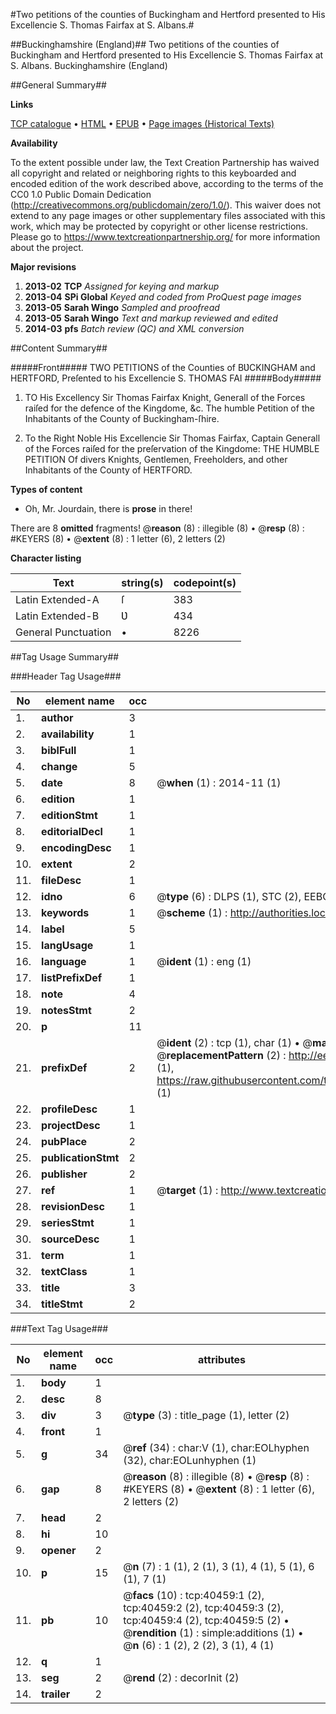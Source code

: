 #Two petitions of the counties of Buckingham and Hertford presented to His Excellencie S. Thomas Fairfax at S. Albans.#

##Buckinghamshire (England)##
Two petitions of the counties of Buckingham and Hertford presented to His Excellencie S. Thomas Fairfax at S. Albans.
Buckinghamshire (England)

##General Summary##

**Links**

[TCP catalogue](http://www.ota.ox.ac.uk/tcp/)  • 
[HTML](http://tei.it.ox.ac.uk/tcp/Texts-HTML/free/A64/A64032.html)  • 
[EPUB](http://tei.it.ox.ac.uk/tcp/Texts-EPUB/free/A64/A64032.epub) • 
[Page images (Historical Texts)](https://historicaltexts.jisc.ac.uk/eebo-07918830e)

**Availability**

To the extent possible under law, the Text Creation Partnership has waived all copyright and related or neighboring rights to this keyboarded and encoded edition of the work described above, according to the terms of the CC0 1.0 Public Domain Dedication (http://creativecommons.org/publicdomain/zero/1.0/). This waiver does not extend to any page images or other supplementary files associated with this work, which may be protected by copyright or other license restrictions. Please go to https://www.textcreationpartnership.org/ for more information about the project.

**Major revisions**

1. __2013-02__ __TCP__ *Assigned for keying and markup*
1. __2013-04__ __SPi Global__ *Keyed and coded from ProQuest page images*
1. __2013-05__ __Sarah Wingo__ *Sampled and proofread*
1. __2013-05__ __Sarah Wingo__ *Text and markup reviewed and edited*
1. __2014-03__ __pfs__ *Batch review (QC) and XML conversion*

##Content Summary##

#####Front#####
TWO PETITIONS of the Counties of BƲCKINGHAM and HERTFORD, Preſented to his Excellencie S. THOMAS FAI
#####Body#####

1. TO His Excellency Sir Thomas Fairfax Knight, Generall of the Forces raiſed for the defence of the Kingdome, &c. The humble Petition of the Inhabitants of the County of Buckingham-ſhire.

1. To the Right Noble His Excellencie Sir Thomas Fairfax, Captain Generall of the Forces raiſed for the preſervation of the Kingdome: THE HUMBLE PETITION Of divers Knights, Gentlemen, Freeholders, and other Inhabitants of the County of HERTFORD.

**Types of content**

  * Oh, Mr. Jourdain, there is **prose** in there!

There are 8 **omitted** fragments! 
 @__reason__ (8) : illegible (8)  •  @__resp__ (8) : #KEYERS (8)  •  @__extent__ (8) : 1 letter (6), 2 letters (2)

**Character listing**


|Text|string(s)|codepoint(s)|
|---|---|---|
|Latin Extended-A|ſ|383|
|Latin Extended-B|Ʋ|434|
|General Punctuation|•|8226|

##Tag Usage Summary##

###Header Tag Usage###

|No|element name|occ|attributes|
|---|---|---|---|
|1.|__author__|3||
|2.|__availability__|1||
|3.|__biblFull__|1||
|4.|__change__|5||
|5.|__date__|8| @__when__ (1) : 2014-11 (1)|
|6.|__edition__|1||
|7.|__editionStmt__|1||
|8.|__editorialDecl__|1||
|9.|__encodingDesc__|1||
|10.|__extent__|2||
|11.|__fileDesc__|1||
|12.|__idno__|6| @__type__ (6) : DLPS (1), STC (2), EEBO-CITATION (1), OCLC (1), VID (1)|
|13.|__keywords__|1| @__scheme__ (1) : http://authorities.loc.gov/ (1)|
|14.|__label__|5||
|15.|__langUsage__|1||
|16.|__language__|1| @__ident__ (1) : eng (1)|
|17.|__listPrefixDef__|1||
|18.|__note__|4||
|19.|__notesStmt__|2||
|20.|__p__|11||
|21.|__prefixDef__|2| @__ident__ (2) : tcp (1), char (1)  •  @__matchPattern__ (2) : ([0-9\-]+):([0-9IVX]+) (1), (.+) (1)  •  @__replacementPattern__ (2) : http://eebo.chadwyck.com/downloadtiff?vid=$1&page=$2 (1), https://raw.githubusercontent.com/textcreationpartnership/Texts/master/tcpchars.xml#$1 (1)|
|22.|__profileDesc__|1||
|23.|__projectDesc__|1||
|24.|__pubPlace__|2||
|25.|__publicationStmt__|2||
|26.|__publisher__|2||
|27.|__ref__|1| @__target__ (1) : http://www.textcreationpartnership.org/docs/. (1)|
|28.|__revisionDesc__|1||
|29.|__seriesStmt__|1||
|30.|__sourceDesc__|1||
|31.|__term__|1||
|32.|__textClass__|1||
|33.|__title__|3||
|34.|__titleStmt__|2||


###Text Tag Usage###

|No|element name|occ|attributes|
|---|---|---|---|
|1.|__body__|1||
|2.|__desc__|8||
|3.|__div__|3| @__type__ (3) : title_page (1), letter (2)|
|4.|__front__|1||
|5.|__g__|34| @__ref__ (34) : char:V (1), char:EOLhyphen (32), char:EOLunhyphen (1)|
|6.|__gap__|8| @__reason__ (8) : illegible (8)  •  @__resp__ (8) : #KEYERS (8)  •  @__extent__ (8) : 1 letter (6), 2 letters (2)|
|7.|__head__|2||
|8.|__hi__|10||
|9.|__opener__|2||
|10.|__p__|15| @__n__ (7) : 1 (1), 2 (1), 3 (1), 4 (1), 5 (1), 6 (1), 7 (1)|
|11.|__pb__|10| @__facs__ (10) : tcp:40459:1 (2), tcp:40459:2 (2), tcp:40459:3 (2), tcp:40459:4 (2), tcp:40459:5 (2)  •  @__rendition__ (1) : simple:additions (1)  •  @__n__ (6) : 1 (2), 2 (2), 3 (1), 4 (1)|
|12.|__q__|1||
|13.|__seg__|2| @__rend__ (2) : decorInit (2)|
|14.|__trailer__|2||
